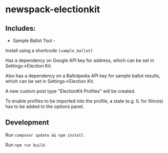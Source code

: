 # newspack-electionkit

## Includes:
* Sample Ballot Tool - 

Install using a shortcode ```[sample_ballot]```

Has a dependency on Google API key for address, which can be set in Settings->Election Kit.

Also has a dependency on a Ballotpedia API key for sample ballot results, which can be set in Settings->Election Kit.

A new custom post type "ElectionKit Profiles" will be created.

To enable profiles to be imported into the profile, a state (e.g. IL for Illinois) has to be added to the options panel. 

## Development

Run `composer update && npm install`.

Run `npm run build`.